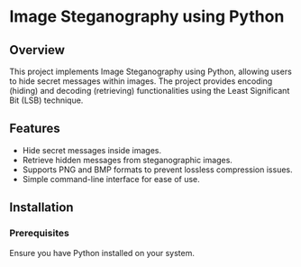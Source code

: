 # Image Steganography using Python

## Overview
This project implements Image Steganography using Python, allowing users to hide secret messages within images. The project provides encoding (hiding) and decoding (retrieving) functionalities using the Least Significant Bit (LSB) technique.

## Features
- Hide secret messages inside images.
- Retrieve hidden messages from steganographic images.
- Supports PNG and BMP formats to prevent lossless compression issues.
- Simple command-line interface for ease of use.

## Installation
### Prerequisites
Ensure you have Python installed on your system.
